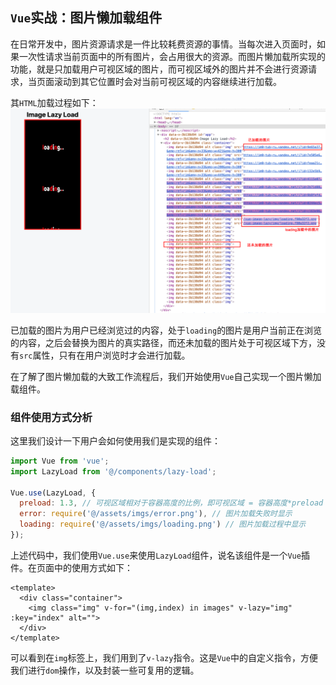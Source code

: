 ## `Vue`实战：图片懒加载组件

在日常开发中，图片资源请求是一件比较耗费资源的事情。当每次进入页面时，如果一次性请求当前页面中的所有图片，会占用很大的资源。而图片懒加载所实现的功能，就是只加载用户可视区域的图片，而可视区域外的图片并不会进行资源请求，当页面滚动到其它位置时会对当前可视区域的内容继续进行加载。

其`HTML`加载过程如下：
![](https://raw.githubusercontent.com/wangkaiwd/drawing-bed/master/20201014105103.png)

已加载的图片为用户已经浏览过的内容，处于`loading`的图片是用户当前正在浏览的内容，之后会替换为图片的真实路径，而还未加载的图片处于可视区域下方，没有`src`属性，只有在用户浏览时才会进行加载。

在了解了图片懒加载的大致工作流程后，我们开始使用`Vue`自己实现一个图片懒加载组件。

### 组件使用方式分析
这里我们设计一下用户会如何使用我们是实现的组件：
```javascript
import Vue from 'vue';
import LazyLoad from '@/components/lazy-load';

Vue.use(LazyLoad, {
  preload: 1.3, // 可视区域相对于容器高度的比例，即可视区域 = 容器高度*preload
  error: require('@/assets/imgs/error.png'), // 图片加载失败时显示
  loading: require('@/assets/imgs/loading.png') // 图片加载过程中显示
});
```

上述代码中，我们使用`Vue.use`来使用`LazyLoad`组件，说名该组件是一个`Vue`插件。在页面中的使用方式如下： 
```vue
<template>
  <div class="container">
    <img class="img" v-for="(img,index) in images" v-lazy="img" :key="index" alt="">
  </div>
</template>
```
可以看到在`img`标签上，我们用到了`v-lazy`指令。这是`Vue`中的自定义指令，方便我们进行`dom`操作，以及封装一些可复用的逻辑。
